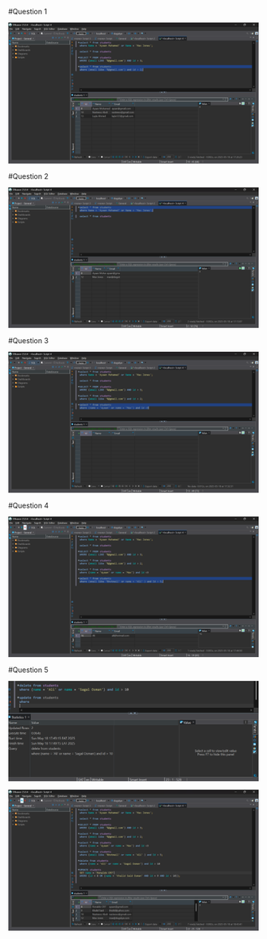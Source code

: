 #Question 1

![alt text](image-1.png)


#Question 2

![alt text](image.png)


#Question 3

![alt text](image-2.png)


#Question 4

![alt text](image-3.png)

#Question 5

![alt text](image-4.png)

![alt text](image-5.png)

